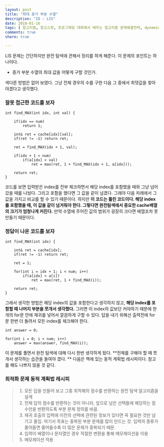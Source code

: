 ```yaml
---
layout: post
title: "최대 증가 부분 수열"
description: "ID : LIS"
date: 2018-01-16
tags: [ 알고리즘, 알고스팟, 프로그래밍 대회에서 배우는 알고리즘 문제해결전략, dynamic programming]
comments: true
share: true

---
```


LIS 문제는 간단하지만 완전 탐색에 관해서 정리를 하게 해준다. 이 문제의 포인트는 하나이다.

* 증가 부분 수열의 최대 값을 어떻게 구할 것인가.

색다른 방법은 없어 보였다. 그냥 전체 경우의 수를 구한 다음 그 중에서 최댓값을 찾아야겠다고 생각했다.

### 잘못 접근한 코드를 보자
    int find_MAX(int idx, int val) {

        if(idx == num)
            return 1;

        int& ret = cache[idx][val];
        if(ret != -1) return ret;

        ret = find_MAX(idx + 1, val);

        if(idx + 1 < num)
            if(a[idx] > val)
                ret = max(ret, 1 + find_MAX(idx + 1, a[idx]));

        return ret;
    }

코드를 보면 입력받은 index를 전부 체크하면서 해당 index를 포함했을 때와 그냥 넘어갔을 때를 나눴다. 그리고 포함을 했다면 그 값을 같이 넘겼다. 그래야 다음 차례에서 그 값을 가지고 비교를 할 수 있기 때문이다.
하지만 **이 코드는 틀린 코드이다. 해당 index를 포함했을 때, 이 값을 같이 넘겨줘야 한다. 그렇다면 완전탐색에서 중요한 cache배열의 크기가 엄청나게 커진다.** 만약 수열에 주어진 값의 범위가 굉장히 크다면 배열조차 못 만들기 때문이다.

### 정답이 나온 코드를 보자

    int find_MAX(int idx) {

        int& ret = cache[idx];
        if(ret != -1) return ret;

        ret = 1;

        for(int i = idx + 1; i < num; i++)
            if(a[idx] < a[i])
                ret = max(ret, 1 + find_MAX(i));

        return ret;
    }

그래서 생각한 방법은 해당 index의 값을 포함한다고 생각하지 않고, **해당 index를 포함할 때 나머지 부분을 쪼개서 생각했다.** 그러면 이 index의 값보단 커야하기 때문에 한개의 for문 안에 재귀를 넣어서 깔끔하게 구할 수 있다. 답을 내기 위해선 출력전에 for문 한번 더 돌려서 모든 index를 체크해야 한다.

    int answer = 0;

    for(int i = 0; i < num; i++)
        answer = max(answer, find_MAX(i));

이 문제를 풀면서 완전 탐색에 대해 다시 한번 생각하게 됬다. **전체를 구해야 할 때 쪼개서 생각하는 습관을 들여야 겠다. **
다음은 책에 있는 동적 계획법 레시피이다. 참고를 해도 나쁘지 않을 것 같다.

### 최적화 문제 동적 계획법 레시피
> 1. 모든 답을 만들어 보고 그중 최적해의 점수를 반환하는 완전 탐색 알고리즘을 설계
> 2. 전체 답의 점수를 반환하는 것이 아니라, 앞으로 남은 선택들에 해당하는 점수만을 반환하도록 부분 문제 정의를 바꿈.
> 3. 재귀 호출의 입력에 이전의 선택에 관련된 정보가 있다면 꼭 필요한 것만 남기고 줄임. 여기서 목표는 중복된 부분 문제를 많이 만드는 것. 입력의 종류가 줄어들면 줄어들수록 더 많은 문제가 중복되기 때문.
> 4. 입력이 배열이나 문자열인 경우 적절한 변환을 통해 메모제이션을 이용
> 5. 메모제이션 적용

